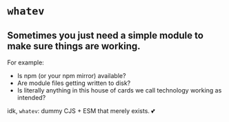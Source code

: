 # `whatev`

## Sometimes you just need a simple module to make sure things are working.

For example:

- Is npm (or your npm mirror) available?
- Are module files getting written to disk?
- Is literally anything in this house of cards we call technology working as intended?

idk, `whatev`: dummy CJS + ESM that merely exists. 💕
